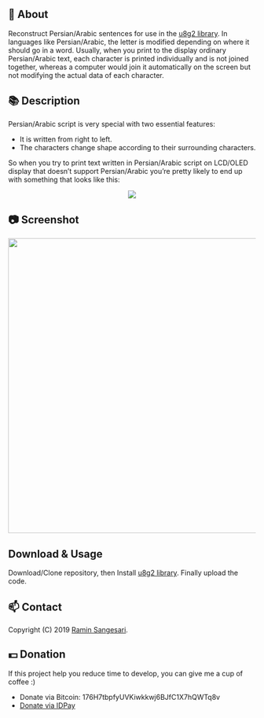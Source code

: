 ## 📖 About
Reconstruct Persian/Arabic sentences for use in the [u8g2 library](https://github.com/olikraus/u8g2/). In languages like Persian/Arabic, the letter is modified depending on where it should go in a word. Usually, when you print to the display ordinary Persian/Arabic text, each character is printed individually and is not joined together, whereas a computer would join it automatically on the screen but not modifying the actual data of each character.

## 📚 Description
Persian/Arabic script is very special with two essential features:
- It is written from right to left.
- The characters change shape according to their surrounding characters.

So when you try to print text written in Persian/Arabic script on LCD/OLED display that doesn’t support Persian/Arabic you’re pretty likely to end up with something that looks like this:

<p align="center">
  <img src="http://mpcabd.xyz/wp-content/uploads/2012/05/arabic-1.png">
</p>

## 📷 Screenshot
<p align="center">
  <img width="516" height="600" src="https://github.com/idreamsi/u8g2-persian-reshaper/blob/master/screenshot.png?raw=true">
</p>

## Download & Usage
Download/Clone repository, then Install [u8g2 library](https://github.com/olikraus/u8g2/wiki/u8g2install). Finally upload the code.

## 📫 Contact
Copyright (C) 2019 [Ramin Sangesari](mailto:r.sangsari@gmail.com).

## 💵 Donation
If this project help you reduce time to develop, you can give me a cup of coffee :)

- Donate via Bitcoin: 176H7tbpfyUVKiwkkwj6BJfC1X7hQWTq8v
- [Donate via IDPay](https://idpay.ir/idreams)
